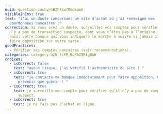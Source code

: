 ```yaml
---
uuid: question-vuwbyHcBZhXswfMmdkuo6
visibleInCms: true
text: "J’ai un doute concernant un site d’achat où j’ai renseigné mes
  coordonnées bancaires :"
correction: Si vous avez un doute, surveillez vos comptes pour vérifier qu’il
  n’y a pas de transaction suspecte, dont vous n’êtes pas à l’origine. Contactez
  aussi votre banque qui vous indiquera la marche à suivre si jamais il faut
  faire opposition sur votre carte.
goodPractices:
  - Vérifier ses comptes bancaires (voir recommandations).
categories: category-b2NrlcXR_BqRhZ9FigQAW
choices:
  - isCorrect: false
    text: "aucun risque, j’ai vérifié l'authenticité du site ! "
  - isCorrect: true
    text: "je contacte ma banque immédiatement pour faire opposition, mieux vaut
      prévenir que guérir ! "
  - isCorrect: true
    text: je surveille mon compte pour vérifier qu’il n’y a pas de comportement
      suspect.
  - isCorrect: true
    text: je ne fais pas d’achat en ligne.
---
```

